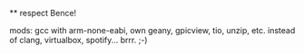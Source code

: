 ** respect Bence!

mods: gcc with arm-none-eabi, own geany, gpicview, tio, unzip, etc. instead of clang, virtualbox, spotify... brrr. ;-)

